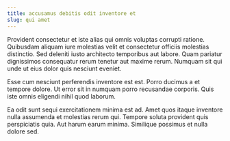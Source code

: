 ```yaml
---
title: accusamus debitis odit inventore et
slug: qui amet
---
```


Provident consectetur et iste alias qui omnis voluptas corrupti ratione. Quibusdam aliquam iure molestias velit et consectetur officiis molestias distinctio. Sed deleniti iusto architecto temporibus aut labore. Quam pariatur dignissimos consequatur rerum tenetur aut maxime rerum. Numquam sit qui unde ut eius dolor quis nesciunt eveniet.

Esse cum nesciunt perferendis inventore est est. Porro ducimus a et tempore dolore. Ut error sit in numquam porro recusandae corporis. Quis iste omnis eligendi nihil quod laborum.

Ea odit sunt sequi exercitationem minima est ad. Amet quos itaque inventore nulla assumenda et molestias rerum qui. Tempore soluta provident quis perspiciatis quia. Aut harum earum minima. Similique possimus et nulla dolore sed.
